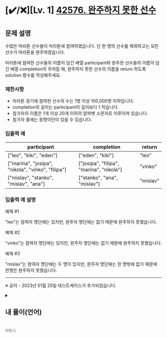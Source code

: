 
# [✔️/❌][Lv. 1] [42576. 완주하지 못한 선수](https://school.programmers.co.kr/learn/courses/30/lessons/42576)


문제 설명
-----

수많은 마라톤 선수들이 마라톤에 참여하였습니다. 단 한 명의 선수를 제외하고는 모든 선수가 마라톤을 완주하였습니다.

마라톤에 참여한 선수들의 이름이 담긴 배열 participant와 완주한 선수들의 이름이 담긴 배열 completion이 주어질 때, 완주하지 못한 선수의 이름을 return 하도록 solution 함수를 작성해주세요.

### 제한사항

* 마라톤 경기에 참여한 선수의 수는 1명 이상 100,000명 이하입니다.
* completion의 길이는 participant의 길이보다 1 작습니다.
* 참가자의 이름은 1개 이상 20개 이하의 알파벳 소문자로 이루어져 있습니다.
* 참가자 중에는 동명이인이 있을 수 있습니다.

### 입출력 예

| participant | completion | return |
| --- | --- | --- |
| ["leo", "kiki", "eden"] | ["eden", "kiki"] | "leo" |
| ["marina", "josipa", "nikola", "vinko", "filipa"] | ["josipa", "filipa", "marina", "nikola"] | "vinko" |
| ["mislav", "stanko", "mislav", "ana"] | ["stanko", "ana", "mislav"] | "mislav" |

### 입출력 예 설명

예제 #1  

"leo"는 참여자 명단에는 있지만, 완주자 명단에는 없기 때문에 완주하지 못했습니다.

예제 #2  

"vinko"는 참여자 명단에는 있지만, 완주자 명단에는 없기 때문에 완주하지 못했습니다.

예제 #3  

"mislav"는 참여자 명단에는 두 명이 있지만, 완주자 명단에는 한 명밖에 없기 때문에 한명은 완주하지 못했습니다.

---

※ 공지 - 2023년 01월 25일 테스트케이스가 추가되었습니다.



<details>
  <summary><h2>내 풀이(언어)</h2></summary>
  
  ### 정답 코드

  ```
  (작성한 정답 코드를 게시 -> 실패하면 작성x)
  ```

  ### 1차 시도

  ```python
  def solution(participant, completion):
    for name in completion:
        participant.remove(name)
    return ''.join(participant)
  ```

  단순히 list.remove()로 값을 하나씩 제거해가며 완주자를 모두 제거했다.

  ---

  <div align=center>
  <img width="960" alt="스크린샷 2024-12-23 오전 12 14 41" src="https://github.com/user-attachments/assets/dad420ee-1ea8-447c-91d2-9a47a2164945" />
  </div>

  ### 풀이에 대한 고찰

  테스트 케이스에서는 모두 정답을 맞췄으나, 효율성 테스트에서 통과하지 못했다.  
  그 이유는 list.remove()의 시간복잡도는 O(n)이다. 따라서 리스트의 크기만큼 실행시간이 증가한다.  
  최악의 경우 문제에서 주어진 최대 리스트의 길이인 100,000을 모두 순회해야 완주자 1명을 찾을 수 있다.

  ### 2차 시도

  ```python
  from collections import Counter
  def solution(participant, completion):
    participant = Counter(participant)
    completion = Counter(completion)
    decompletion = participant - completion
    return list(decompletion.keys())[0]
  ```

  collections.Counter 객채를 사용해서 참여자와 완주자의 이름의 개수를 모두 센 다음 둘을 빼서 남은 한 명의 이름을 출력했다.

  > [!NOTE]
  > **collections.Counter**(https://mein-figur.tistory.com/entry/python-collections-counter)<br>
  > <br>
  >Counter는 Python의 collections 모듈에 포함된 클래스로, 해시 가능한 객체의 개수를 쉽게 계산하고 관리할 수 있다. 리스트, 문자열, 딕셔너리 등에서 요소의 빈도를 세어 딕셔너리 형태로 반환하며, 키는 요소, 값은 빈도를 나타낸다. 주요 메서드로는 요소를 개수만큼 반복 반환하는 elements(), 빈도 순으로 정렬된 결과를 반환하는 most_common(), 요소의 개수를 줄이는 subtract() 등이 있다. 또한 덧셈, 뺄셈, 교집합, 합집합 연산도 지원해 데이터를 효율적으로 비교하거나 조합할 수 있다. 주로 데이터 분석, 빈도 계산, 중복 체크 등에 유용하게 활용가능하다. Counter는 딕셔너리 자료형(해시 테이블)을 기반으로 동작하므로 대부분의 연산은 O(n)의 시간 복잡도를 가지며, 요소 접근 및 삭제의 경우 O(1)의 시간 복잡도를 가진다.

  ---

  <div align=center>
  <img width="964" alt="스크린샷 2024-12-23 오전 12 50 46" src="https://github.com/user-attachments/assets/2a8e399f-17ed-445a-b308-604dfe7d91fe" />
  </div>

  ### 풀이에 대한 고찰

  정답! Counter 객채는 Dictionary와 같은 구조를 띄므로 key를 통해서 접근할 수 있다
  보통의 해시 테이블 기반 데이터 구조의 요소 접근은 평균적으로 O(1)이므로 Counter 객체의 더하거나 빼는 연산은 두 객체의 키의 개수에 영향을 받아 O(k)(k는 키의 개수)이다. 따라서 최악의 경우라도 99,999번만 연산하면 완주 못한 선수를 찾을 수 있다.

  ## 다른 사람 풀이


  ### 코드
  ```python
  def solution(participant, completion):
    answer = ''
    temp = 0
    dic = {}
    for part in participant:
        dic[hash(part)] = part
        temp += int(hash(part))
    for com in completion:
        temp -= hash(com)
    answer = dic[temp]

    return answer
  ```
  ### 설명
  
  로직은 같으나 해시 함수를 사용해서 이름을 고유한 키로 만들고 모든 참가자 키를 더한 후 완주자 키를 빼면 완주하지 못한 사람의 해시만 남을 것이므로 해당 키 값을 통해 값(이름)을 찾을 수 있다. 이 풀이는 해시 충돌만 발생하지 않는다면 신박한(나름 정석인) 풀이방법이다.

  ### 코드
  ```python
  def solution(participant, completion):
    participant.sort()
    completion.sort()
    for i in range(len(completion)):
        if participant[i] != completion[i]:
            return participant[i]
    return participant[len(participant)-1]
  ```
  ### 설명
  sorting을 하면 참여자와 완주자의 정렬이 동일하게 된다는 원리를 이용한 풀이방법이다.
  반복문을 돌며 해당 인덱스의 이름이 동일하지 않으면 해당 이름을 반환하고, 그렇지 않다면 가장 마지막에 남은 참여자의 이름을 반환한다.

  ### 출처
  [프로그래머스 다른 사람 풀이](https://school.programmers.co.kr/learn/courses/30/lessons/42576/solution_groups?language=python3)

  ## 회고
  반신반의하며 첫 시도로 정말 단순하게 풀어보려했지만 역시나 시간복잡도에 걸렸다.  
  사실 시간복잡도 계산을 하지 않고 그냥 풀긴해서 그 부분을 반성해야할 것 같다.  
  list.remove()가 전체 순회를 하며 삭제할 값을 찾는다는 것을 기억하자.  
  또한 collections.Counter 객체를 더 유용하게 사용할 수 있을 것 같으니 숙지하자.

</details>
<br>
<span style="color:gray"> #해시 </span>
